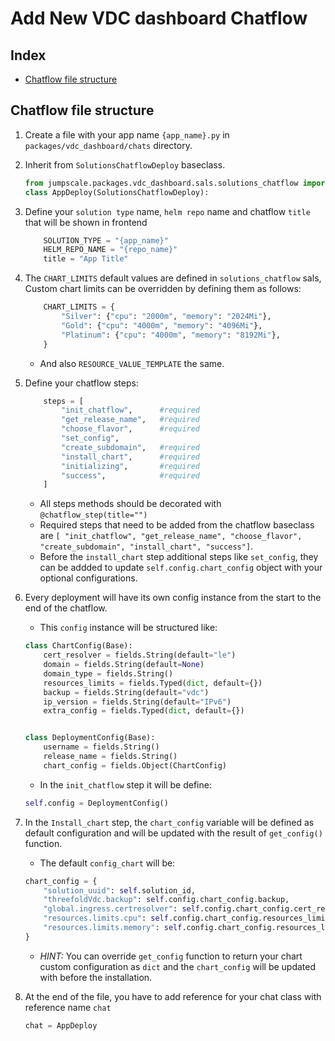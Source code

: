 # Add New VDC dashboard Chatflow

## Index

- [Chatflow file structure](#Chatflow-file-structure)

## Chatflow file structure
1. Create a file with your app name `{app_name}.py` in `packages/vdc_dashboard/chats` directory.
2. Inherit from `SolutionsChatflowDeploy` baseclass.

    ```python
    from jumpscale.packages.vdc_dashboard.sals.solutions_chatflow import SolutionsChatflowDeploy
    class AppDeploy(SolutionsChatflowDeploy):
    ```
3. Define your `solution type` name, `helm repo` name and chatflow `title` that will be shown in frontend

    ```python
        SOLUTION_TYPE = "{app_name}"
        HELM_REPO_NAME = "{repo_name}"
        title = "App Title"
    ```
4. The `CHART_LIMITS` default values are defined in `solutions_chatflow` sals, Custom chart limits can be overridden by defining them as follows:
    ```python
        CHART_LIMITS = {
            "Silver": {"cpu": "2000m", "memory": "2024Mi"},
            "Gold": {"cpu": "4000m", "memory": "4096Mi"},
            "Platinum": {"cpu": "4000m", "memory": "8192Mi"},
        }
    ```
    - And also `RESOURCE_VALUE_TEMPLATE` the same.
4. Define your chatflow steps:
    ```python
        steps = [
            "init_chatflow",      #required
            "get_release_name",   #required
            "choose_flavor",      #required
            "set_config",
            "create_subdomain",   #required
            "install_chart",      #required
            "initializing",       #required
            "success",            #required
        ]
    ```
    - All steps methods should be decorated with `@chatflow_step(title="")`
    - Required steps that need to be added from the chatflow baseclass are `[ "init_chatflow", "get_release_name", "choose_flavor", "create_subdomain", "install_chart", "success"]`.
    - Before the `install_chart` step additional steps like `set_config`, they can be addded to update `self.config.chart_config` object with your optional configurations.
5. Every deployment will have its own config instance from the start to the end of the chatflow.
    - This `config` instance will be structured like:
    ```python
    class ChartConfig(Base):
        cert_resolver = fields.String(default="le")
        domain = fields.String(default=None)
        domain_type = fields.String()
        resources_limits = fields.Typed(dict, default={})
        backup = fields.String(default="vdc")
        ip_version = fields.String(default="IPv6")
        extra_config = fields.Typed(dict, default={})


    class DeploymentConfig(Base):
        username = fields.String()
        release_name = fields.String()
        chart_config = fields.Object(ChartConfig)
    ```
    - In the `init_chatflow` step it will be define:
    ```python
    self.config = DeploymentConfig()
    ```
6. In the `Install_chart` step, the `chart_config` variable will be defined as default configuration and will be updated with the result of `get_config()` function.
    - The default `config_chart` will be:
    ```python
    chart_config = {
        "solution_uuid": self.solution_id,
        "threefoldVdc.backup": self.config.chart_config.backup,
        "global.ingress.certresolver": self.config.chart_config.cert_resolver,
        "resources.limits.cpu": self.config.chart_config.resources_limits["cpu"],
        "resources.limits.memory": self.config.chart_config.resources_limits["memory"],
    }
    ```
    - *HINT:* You can override `get_config` function to return your chart custom configuration as `dict` and the `chart_config` will be updated with before the installation.

7. At the end of the file, you have to add reference for your chat class with reference name `chat`

    ```python
    chat = AppDeploy
    ```
